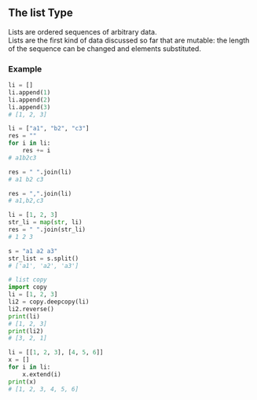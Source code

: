## The list Type
Lists are ordered sequences of arbitrary data.  
Lists are the first kind of data discussed so far that are mutable: the length of the sequence can be changed and elements substituted.

### Example
```python
li = []
li.append(1)
li.append(2)
li.append(3)
# [1, 2, 3]
```
```python
li = ["a1", "b2", "c3"]
res = ""
for i in li:
    res += i
# a1b2c3
```
```python
res = " ".join(li)
# a1 b2 c3
```
```python
res = ",".join(li)
# a1,b2,c3
```
```python
li = [1, 2, 3]
str_li = map(str, li)
res = " ".join(str_li)
# 1 2 3
```
```python
s = "a1 a2 a3"
str_list = s.split()
# ['a1', 'a2', 'a3']
```
```python
# list copy
import copy
li = [1, 2, 3]
li2 = copy.deepcopy(li)
li2.reverse()
print(li)
# [1, 2, 3]
print(li2)
# [3, 2, 1]
```
```python
li = [[1, 2, 3], [4, 5, 6]]
x = []
for i in li:
    x.extend(i)
print(x)
# [1, 2, 3, 4, 5, 6]
```
